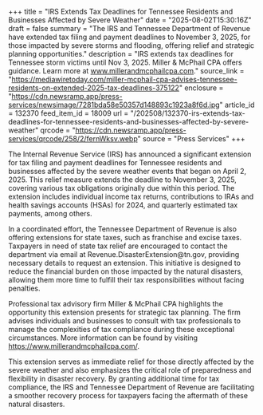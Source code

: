 +++
title = "IRS Extends Tax Deadlines for Tennessee Residents and Businesses Affected by Severe Weather"
date = "2025-08-02T15:30:16Z"
draft = false
summary = "The IRS and Tennessee Department of Revenue have extended tax filing and payment deadlines to November 3, 2025, for those impacted by severe storms and flooding, offering relief and strategic planning opportunities."
description = "IRS extends tax deadlines for Tennessee storm victims until Nov 3, 2025. Miller & McPhail CPA offers guidance. Learn more at www.millerandmcphailcpa.com."
source_link = "https://mediawiretoday.com/miller-mcphail-cpa-advises-tennessee-residents-on-extended-2025-tax-deadlines-375122"
enclosure = "https://cdn.newsramp.app/press-services/newsimage/7281bda58e50357d148893c1923a8f6d.jpg"
article_id = 132370
feed_item_id = 18009
url = "/202508/132370-irs-extends-tax-deadlines-for-tennessee-residents-and-businesses-affected-by-severe-weather"
qrcode = "https://cdn.newsramp.app/press-services/qrcode/258/2/fernWksv.webp"
source = "Press Services"
+++

<p>The Internal Revenue Service (IRS) has announced a significant extension for tax filing and payment deadlines for Tennessee residents and businesses affected by the severe weather events that began on April 2, 2025. This relief measure extends the deadline to November 3, 2025, covering various tax obligations originally due within this period. The extension includes individual income tax returns, contributions to IRAs and health savings accounts (HSAs) for 2024, and quarterly estimated tax payments, among others.</p><p>In a coordinated effort, the Tennessee Department of Revenue is also offering extensions for state taxes, such as franchise and excise taxes. Taxpayers in need of state tax relief are encouraged to contact the department via email at Revenue.DisasterExtension@tn.gov, providing necessary details to request an extension. This initiative is designed to reduce the financial burden on those impacted by the natural disasters, allowing them more time to fulfill their tax responsibilities without facing penalties.</p><p>Professional tax advisory firm Miller & McPhail CPA highlights the opportunity this extension presents for strategic tax planning. The firm advises individuals and businesses to consult with tax professionals to manage the complexities of tax compliance during these exceptional circumstances. More information can be found by visiting <a href="https://www.millerandmcphailcpa.com/" rel="nofollow" target="_blank">https://www.millerandmcphailcpa.com/</a>.</p><p>This extension serves as immediate relief for those directly affected by the severe weather and also emphasizes the critical role of preparedness and flexibility in disaster recovery. By granting additional time for tax compliance, the IRS and Tennessee Department of Revenue are facilitating a smoother recovery process for taxpayers facing the aftermath of these natural disasters.</p>